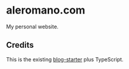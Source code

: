 # aleromano.com

My personal website.

## Credits

This is the existing [blog-starter](https://github.com/vercel/next.js/tree/canary/examples/blog-starter) plus TypeScript.